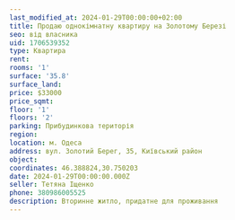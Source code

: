 ```yaml
---
last_modified_at: 2024-01-29T00:00:00+02:00
title: Продаю однокімнатну квартиру на Золотому Березі
seo: від власника
uid: 1706539352
type: Квартира
rent:
rooms: '1'
surface: '35.8'
surface_land:
price: $33000
price_sqmt:
floor: '1'
floors: '2'
parking: Прибудинкова територія
region:
location: м. Одеса
address: вул. Золотий Берег, 35, Київський район
object:
coordinates: 46.388824,30.750203
date: 2024-01-29T00:00:00.000Z
seller: Тетяна Іщенко
phone: 380986005525
description: Вторинне житло, придатне для проживання
---
```

